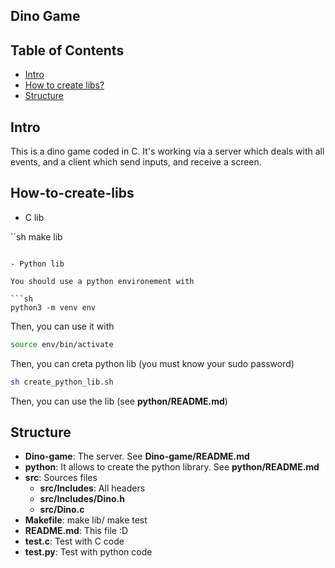 ## Dino Game

## Table of Contents

- [Intro](#Intro)
- [How to create libs?](#How-to-create-libs)
- [Structure](#Structure)

## Intro

This is a dino game coded in C. It's working via a server which deals with all events, and a client which send inputs, and receive a screen.

## How-to-create-libs

- C lib

``sh
make lib
```

- Python lib

You should use a python environement with

```sh
python3 -m venv env
```

Then, you can use it with

```sh
source env/bin/activate
```

Then, you can creta python lib (you must know your sudo password)

```sh
sh create_python_lib.sh
```

Then, you can use the lib (see **python/README.md**)

## Structure

- **Dino-game**: The server. See **Dino-game/README.md**
- **python**: It allows to create the python library. See **python/README.md**
- **src**: Sources files
    - **src/Includes**: All headers
    - **src/Includes/Dino.h**
    - **src/Dino.c**
- **Makefile**: make lib/ make test
- **README.md**: This file :D
- **test.c**: Test with C code
- **test.py**: Test with python code